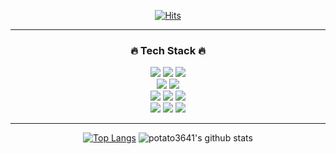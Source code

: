 <!--
**potato3641/potato3641** is a ✨ _special_ ✨ repository because its `README.md` (this file) appears on your GitHub profile.

Here are some ideas to get you started:

- 🔭 I’m currently working on ...
- 🌱 I’m currently learning ...
- 👯 I’m looking to collaborate on ...
- 🤔 I’m looking for help with ...
- 💬 Ask me about ...
- 📫 How to reach me: ...
- 😄 Pronouns: ...
- ⚡ Fun fact: ...
-->

<div align="center">



  
  [![Hits](https://hits.seeyoufarm.com/api/count/incr/badge.svg?url=https%3A%2F%2Fgithub.com%2Fpotato3641&count_bg=%237CB252&title_bg=%23555555&icon=baidu.svg&icon_color=%23D55E5E&title=hits&edge_flat=false)](https://hits.seeyoufarm.com)
  
  <hr>
  
  ### :fire: Tech Stack :fire:
  
  <img src="https://img.shields.io/badge/html-E34F26?style=for-the-badge&logo=html5&logoColor=black">
  <img src="https://img.shields.io/badge/css-1572B6?style=for-the-badge&logo=css3&logoColor=black">
  <img src="https://img.shields.io/badge/javascript-F7DF1E?style=for-the-badge&logo=javascript&logoColor=black">
  <br>
  <img src="https://img.shields.io/badge/Mysql-4479A1?style=for-the-badge&logo=Mysql&logoColor=black"/>
  <img src="https://img.shields.io/badge/MariaDB-003545?style=for-the-badge&logo=MariaDB&logoColor=white"/>
  <br>
  <img src="https://img.shields.io/badge/Python-3776AB?style=for-the-badge&logo=Python&logoColor=white"/>
  <img src="https://img.shields.io/badge/Java-FF9E0F?style=for-the-badge&logoColor=black"/>
  <img src="https://img.shields.io/badge/Shell script-FFD500?style=for-the-badge&logo=shell&logoColor=black"/>
  <br>
  <img src="https://img.shields.io/badge/Springboot-6DB33F?style=for-the-badge&logo=springboot&logoColor=black"/>
  <img src="https://img.shields.io/badge/Docker-2496ED?style=for-the-badge&logo=Docker&logoColor=black"/>
  <img src="https://img.shields.io/badge/Jenkins-D24939?style=for-the-badge&logo=Jenkins&logoColor=black"/>
  <hr>
  
  [![Top Langs](https://github-readme-stats.vercel.app/api/top-langs/?username=potato3641&layout=compact&langs_count=10&hide=Vue,javascript)](https://github.com/potato3641)
  ![potato3641's github stats](https://github-readme-stats.vercel.app/api?username=potato3641&theme=chartreuse-dark&show_icons=true&count_private=true)
  
  
<!--   <br><br><br>
![trophy](https://github-profile-trophy.vercel.app/?username=potato3641) -->

  
</div>
